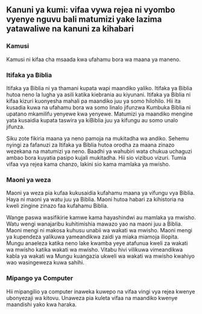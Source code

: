 ## Kanuni ya kumi: vifaa vywa rejea ni vyombo vyenye nguvu bali matumizi yake lazima yatawaliwe na kanuni za kihabari

### Kamusi

Kamusi ni kifaa cha msaada kwa ufahamu bora wa maana ya maneno.

### Itifaka ya Biblia

Itifaka ya Biblia ni ya thamani kupata wapi maandiko yaliko. Itifaka ya Biblia hutoa neno la lugha ya asili katika kiebrania au kiyunani. Itifaka ya Biblia ni kifaa kizuri kuonyesha mahali pa maandiko juu ya somo hilohilo. Hii ita kusadia kuwa na ufahamu bora wa somo linalo jifunzwa Kumbuka Biblia ni upatano mkamilifu yenyewe kwa yenyewe. Matumizi ya maandiko mengine yata kusaidia kupata taswira ya kiBiblia juu ya kifungu au somo unalo jifunza.

Siku zote fikiria maana ya neno pamoja na mukitadha wa andiko. Sehemu nyingi za fafanuzi za Itifaka ya Biblia hutoa orodha za maana zinazo wezekana na matumizi ya neno. Baadhi ya wahubiri wata chukua uchaguzi ambao bora kuyatia pasipo kujali mukitadha. Hii sio vizibuo vizuri. Tumia vifaa vya rejea kama chanzo, lakini sio kama mamlaka ya mwisho.

### Maoni ya weza

Maoni ya weza pia kufaa kukusaidia kufahamu maana ya vifungu vya Biblia. Haya ni maoni ya watu juu ya Biblia. Maoni hutoa habari za kihistoria na kweli zingine zinazo faa kufahamu Biblia.

Wange paswa wasifikirie kamwe kama hayashindwi au mamlaka ya mwisho. Watu wengi wanajaribu kuhitimishia mawazo yao na maoni juu a Biblia. Maoni mengi ni makosa kuhusu unabii wa wakati wa mwisho. Maoni mengi ya kupendeza yalikuwa yameandikwa zaidi ya miaka miamoja iliopita. Mungu anaeleza katika neno lake kwamba yeye atafunua kweli za wakati wa mwisho katika wakati wa mwisho. Vitabu hivi vilikuwa vimeandikwa kabla ya wakati wa Mungu kuangazia ukweli wa wakati wa mwisho kwahiyo wao wasingeweza kuwa sahihi.

### Mipango ya Computer

Hii mipangilio ya computer inaweka kuwepo na vifaa vingi vya rejea kwenye ubonyezaji wa kitovu. Unaweza pia kuleta vifaa na maandiko kwenye maandishi yako kwa haraka.
